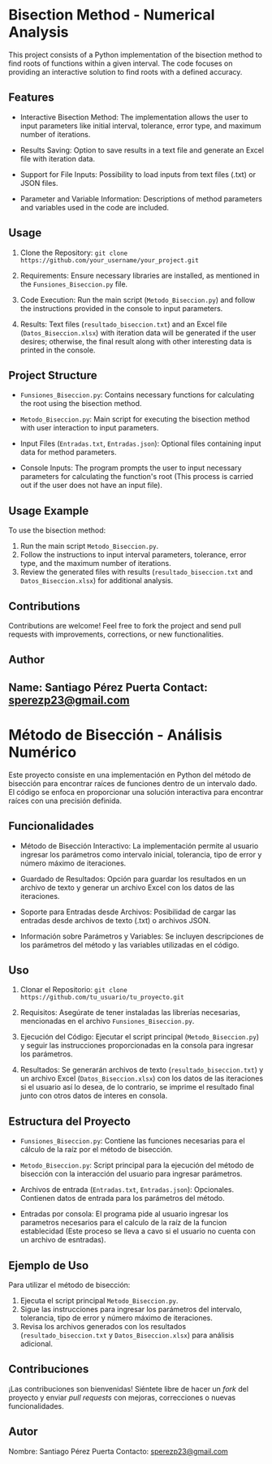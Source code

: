 # Bisection Method - Numerical Analysis

This project consists of a Python implementation of the bisection method to find roots of functions within a given interval. 
The code focuses on providing an interactive solution to find roots with a defined accuracy.

## Features

- Interactive Bisection Method: The implementation allows the user to input parameters like initial interval, tolerance, error type, and maximum number of iterations.

- Results Saving: Option to save results in a text file and generate an Excel file with iteration data.

- Support for File Inputs: Possibility to load inputs from text files (.txt) or JSON files.

- Parameter and Variable Information: Descriptions of method parameters and variables used in the code are included.

## Usage

1. Clone the Repository: `git clone https://github.com/your_username/your_project.git`

2. Requirements: Ensure necessary libraries are installed, as mentioned in the `Funsiones_Biseccion.py` file.

3. Code Execution: Run the main script (`Metodo_Biseccion.py`) and follow the instructions provided in the console to input parameters.

4. Results: Text files (`resultado_biseccion.txt`) and an Excel file (`Datos_Biseccion.xlsx`) with iteration data will be generated if the user desires;
   otherwise, the final result along with other interesting data is printed in the console.

## Project Structure

- `Funsiones_Biseccion.py`: Contains necessary functions for calculating the root using the bisection method.

- `Metodo_Biseccion.py`: Main script for executing the bisection method with user interaction to input parameters.

- Input Files (`Entradas.txt`, `Entradas.json`): Optional files containing input data for method parameters.

- Console Inputs: The program prompts the user to input necessary parameters for calculating the function's root (This process is carried out if the user does not have an input file).

## Usage Example

To use the bisection method:

1. Run the main script `Metodo_Biseccion.py`.
2. Follow the instructions to input interval parameters, tolerance, error type, and the maximum number of iterations.
3. Review the generated files with results (`resultado_biseccion.txt` and `Datos_Biseccion.xlsx`) for additional analysis.

## Contributions

Contributions are welcome! Feel free to fork the project and send pull requests with improvements, corrections, or new functionalities.

## Author

Name: Santiago Pérez Puerta
Contact: sperezp23@gmail.com
-----------------------------------------------------------------------------------------------------------------------------------------------


# Método de Bisección - Análisis Numérico

Este proyecto consiste en una implementación en Python del método de bisección para encontrar raíces de funciones dentro de un intervalo dado.
El código se enfoca en proporcionar una solución interactiva para encontrar raíces con una precisión definida.

## Funcionalidades

- Método de Bisección Interactivo: La implementación permite al usuario ingresar los parámetros como intervalo inicial, tolerancia, tipo de error y número máximo de iteraciones.

- Guardado de Resultados: Opción para guardar los resultados en un archivo de texto y generar un archivo Excel con los datos de las iteraciones.

- Soporte para Entradas desde Archivos: Posibilidad de cargar las entradas desde archivos de texto (.txt) o archivos JSON.

- Información sobre Parámetros y Variables: Se incluyen descripciones de los parámetros del método y las variables utilizadas en el código.

## Uso

1. Clonar el Repositorio: `git clone https://github.com/tu_usuario/tu_proyecto.git`

2. Requisitos: Asegúrate de tener instaladas las librerías necesarias, mencionadas en el archivo `Funsiones_Biseccion.py`.

3. Ejecución del Código: Ejecutar el script principal (`Metodo_Biseccion.py`) y seguir las instrucciones proporcionadas en la consola para ingresar los parámetros.

4. Resultados: Se generarán archivos de texto (`resultado_biseccion.txt`) y un archivo Excel (`Datos_Biseccion.xlsx`) con los datos de las iteraciones si el usuario así lo desea, 
   de lo contrario, se imprime el resultado final junto con otros datos de interes en consola.

## Estructura del Proyecto

- `Funsiones_Biseccion.py`: Contiene las funciones necesarias para el cálculo de la raíz por el método de bisección.

- `Metodo_Biseccion.py`: Script principal para la ejecución del método de bisección con la interacción del usuario para ingresar parámetros.

- Archivos de entrada (`Entradas.txt`, `Entradas.json`): Opcionales. Contienen datos de entrada para los parámetros del método.

- Entradas por consola: El programa pide al usuario ingresar los parametros necesarios para el calculo de la raíz de la funcion establecidad
  (Este proceso se lleva a cavo si el usuario no cuenta con un archivo de esntradas). 

## Ejemplo de Uso

Para utilizar el método de bisección:

1. Ejecuta el script principal `Metodo_Biseccion.py`.
2. Sigue las instrucciones para ingresar los parámetros del intervalo, tolerancia, tipo de error y número máximo de iteraciones.
3. Revisa los archivos generados con los resultados (`resultado_biseccion.txt` y `Datos_Biseccion.xlsx`) para análisis adicional.

## Contribuciones

¡Las contribuciones son bienvenidas! Siéntete libre de hacer un *fork* del proyecto y enviar *pull requests* con mejoras, correcciones o nuevas funcionalidades.

## Autor

Nombre: Santiago Pérez Puerta
Contacto: sperezp23@gmail.com
